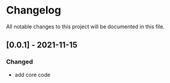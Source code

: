 <!--
 * @Author: hsycc
 * @Date: 2021-11-16 10:52:03
 * @LastEditTime: 2021-11-16 11:39:45
 * @Description:
 *
-->

# Changelog

All notable changes to this project will be documented in this file.

## [0.0.1] - 2021-11-15

### Changed

- add core code
